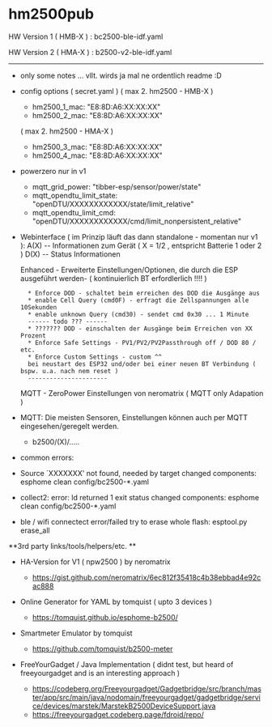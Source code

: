 # hm2500pub

HW Version 1 ( HMB-X ) :  bc2500-ble-idf.yaml

HW Version 2 ( HMA-X ) :  b2500-v2-ble-idf.yaml

----------------------

- only some notes ... vllt. wirds ja mal ne ordentlich readme :D

- config options ( secret.yaml )
    ( max 2. hm2500 - HMB-X )
    * hm2500_1_mac: "E8:8D:A6:XX:XX:XX"
    * hm2500_2_mac: "E8:8D:A6:XX:XX:XX"

    ( max 2. hm2500 - HMA-X )
    * hm2500_3_mac: "E8:8D:A6:XX:XX:XX"
    * hm2500_4_mac: "E8:8D:A6:XX:XX:XX"


-  powerzero nur in v1
    * mqtt_grid_power: "tibber-esp/sensor/power/state"
    * mqtt_opendtu_limit_state: "openDTU/XXXXXXXXXXXX/state/limit_relative"
    * mqtt_opendtu_limit_cmd: "openDTU/XXXXXXXXXXXX/cmd/limit_nonpersistent_relative"

- Webinterface ( im Prinzip läuft das dann standalone - momentan nur v1 ):
    A(X) -- Informationen zum Gerät ( X = 1/2 , entspricht Batterie 1 oder 2 )
    D(X) -- Status Informationen

    Enhanced - Erweiterte Einstellungen/Optionen, die durch die ESP ausgeführt werden-
                ( kontinuierlich BT erfordlerlich !!!! )

        * Enforce DOD - schaltet beim erreichen des DOD die Ausgänge aus
        * enable Cell Query (cmd0F) - erfragt die Zellspannungen alle 10Sekunden
        * enable unknown Query (cmd30) - sendet cmd 0x30 ... 1 Minute
        ------ todo ??? ------
        * ??????? DOD - einschalten der Ausgänge beim Erreichen von XX Prozent
        * Enforce Safe Settings - PV1/PV2/PV2Passthrough off / DOD 80 / etc. 
        * Enforce Custom Settings - custom ^^
        bei neustart des ESP32 und/oder bei einer neuen BT Verbindung ( bspw. u.a. nach nem reset )
        ----------------------

    MQTT - ZeroPower Einstellungen von neromatrix ( MQTT only Adapation )

- MQTT:
    Die meisten Sensoren, Einstellungen können auch per MQTT eingesehen/geregelt werden.
    * b2500/(X)/.....
        
- common errors:
 * Source `XXXXXXX' not found, needed by target
    changed components: esphome clean config/bc2500-*.yaml

 * collect2: error: ld returned 1 exit status
    changed components: esphome clean config/bc2500-*.yaml

 * ble / wifi connectect error/failed
    try to erase whole flash: esptool.py erase_all

**3rd party links/tools/helpers/etc. **

- HA-Version for V1 ( npw2500 ) by neromatrix
  * https://gist.github.com/neromatrix/6ec812f35418c4b38ebbad4e92cac888

- Online Generator for YAML by tomquist ( upto 3 devices )
  * https://tomquist.github.io/esphome-b2500/

- Smartmeter Emulator by tomquist
  * https://github.com/tomquist/b2500-meter

- FreeYourGadget / Java Implementation ( didnt test, but heard of freeyourgadget and is an interesting approach )
   * https://codeberg.org/Freeyourgadget/Gadgetbridge/src/branch/master/app/src/main/java/nodomain/freeyourgadget/gadgetbridge/service/devices/marstek/MarstekB2500DeviceSupport.java
   * https://freeyourgadget.codeberg.page/fdroid/repo/

